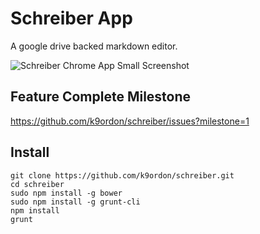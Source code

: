 # Schreiber App

A google drive backed markdown editor.

![Schreiber Chrome App Small Screenshot](https://raw.github.com/k9ordon/schreiber/master/screenshot2.png)

## Feature Complete Milestone

<https://github.com/k9ordon/schreiber/issues?milestone=1>

## Install

    git clone https://github.com/k9ordon/schreiber.git
    cd schreiber
    sudo npm install -g bower
    sudo npm install -g grunt-cli
    npm install
    grunt
